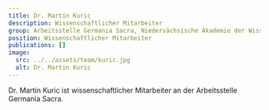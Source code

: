 ```yaml
---
title: Dr. Martin Kuric
description: Wissenschaftlicher Mitarbeiter
group: Arbeitsstelle Germania Sacra, Niedersächsische Akademie der Wissenschaften
position: Wissenschaftlicher Mitarbeiter
publications: []
image:
  src: ../../assets/team/kuric.jpg
  alt: Dr. Martin Kuric
---
```


Dr. Martin Kuric ist wissenschaftlicher Mitarbeiter an der Arbeitsstelle Germania Sacra.
